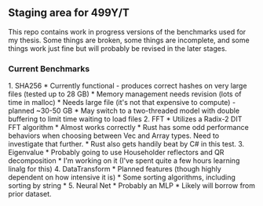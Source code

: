 <h2> Staging area for 499Y/T </h2>

This repo contains work in progress versions of the benchmarks used for my thesis. Some things are broken, some things are incomplete, and some things work just fine but will probably be revised in the later stages.

<h3> Current Benchmarks </h3>
1. SHA256
    * Currently functional - produces correct hashes on very large files (tested up to 28 GB)
    * Memory management needs revision (lots of time in malloc)
    * Needs large file (it's not that expensive to compute) - planned ~30-50 GB
    * May switch to a two-threaded model with double buffering to limit time waiting to load files
2. FFT
    * Utilizes a Radix-2 DIT FFT algorithm
    * Almost works correctly
    * Rust has some odd performance behaviors when choosing between Vec and Array types. Need to investigate that further.
    * Rust also gets handily beat by C# in this test.
3. Eigenvalue
    * Probably going to use Householder reflectors and QR decomposition
    * I'm working on it (I've spent quite a few hours learning linalg for this)
4. DataTransform
    * Planned features (though highly dependent on how intensive it is)
    * Some sorting algorithms, including sorting by string
    * 
5. Neural Net
    * Probably an MLP
    * Likely will borrow from prior dataset.
